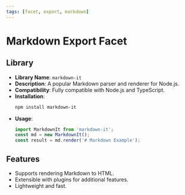```yaml
---
tags: [facet, export, markdown]
---
```


# Markdown Export Facet

## Library

- **Library Name**: `markdown-it`
- **Description**: A popular Markdown parser and renderer for Node.js.
- **Compatibility**: Fully compatible with Node.js and TypeScript.
- **Installation**:
  ```bash
  npm install markdown-it
  ```
- **Usage**:
  ```typescript
  import MarkdownIt from 'markdown-it';
  const md = new MarkdownIt();
  const result = md.render('# Markdown Example');
  ```

## Features

- Supports rendering Markdown to HTML.
- Extensible with plugins for additional features.
- Lightweight and fast.
